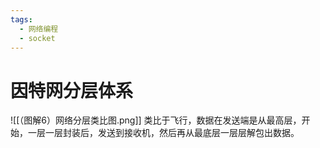 ```yaml
---
tags:
  - 网络编程
  - socket
---
```

# 因特网分层体系

![[（图解6）网络分层类比图.png]]
类比于飞行，数据在发送端是从最高层，开始，一层一层封装后，发送到接收机，然后再从最底层一层层解包出数据。